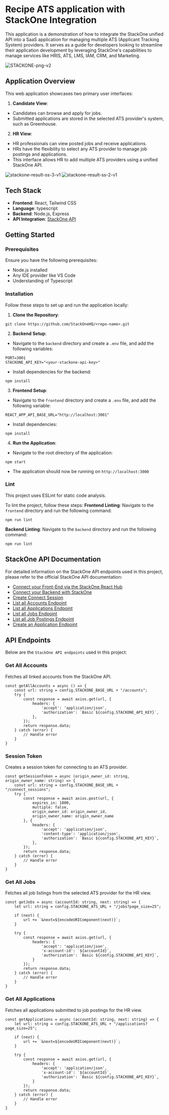 # Recipe ATS application with StackOne Integration

This application is a demonstration of how to integrate the StackOne unified API into a SaaS application for managing multiple ATS (Applicant Tracking System) providers. It serves as a guide for developers looking to streamline their application development by leveraging StackOne's capabilities to manage services like HRIS, ATS, LMS, IAM, CRM, and Marketing.

![STACKONE-png-v2](https://github.com/user-attachments/assets/ccc11adc-d463-49af-a549-b80257aa44b4)


## Application Overview

This web application showcases two primary user interfaces:

1.  **Candidate View**:

*   Candidates can browse and apply for jobs.
*   Submitted applications are stored in the selected ATS provider's system, such as Greenhouse.

2.  **HR View**:

*   HR professionals can view posted jobs and receive applications.
*   HRs have the flexibility to select any ATS provider to manage job postings and applications.
*   This interface allows HR to add multiple ATS providers using a unified StackOne API.
  
![stackone-result-ss-3-v1](https://github.com/user-attachments/assets/385071ea-fe01-4a74-8129-7d199c963c15)
![stackone-result-ss-2-v1](https://github.com/user-attachments/assets/f29621f5-5364-446c-ad04-b2e0dd9df095)

## Tech Stack

*   **Frontend**: React, Tailwind CSS
*   **Language**: typescript
*   **Backend**: Node.js, Express
*   **API Integration**: [StackOne API](https://docs.stackone.com/reference/getting-started-with-your-api)

## Getting Started

### Prerequisites

Ensure you have the following prerequisites:

*   Node.js installed
*   Any IDE provider like VS Code
*   Understanding of Typescript

### Installation

Follow these steps to set up and run the application locally:

1.  **Clone the Repository**:
```
git clone https://github.com/StackOneHQ/<repo-name>.git
```
2.  **Backend Setup**:

*  Navigate to the `backend` directory and create a `.env` file, and add the following variables:
```
PORT=3001
STACKONE_API_KEY="<your-stackone-api-key>"
```
*   Install dependencies for the backend:
```
npm install
```
3.  **Frontend Setup**:

*   Navigate to the `frontend` directory and create a `.env` file, and add the following variable:

```
REACT_APP_API_BASE_URL="http://localhost:3001"
```
*   Install dependencies:
```
npm install
```
4.  **Run the Application**:
*   Navigate to the root directory of the application:
```
npm start
```
*   The application should now be running on `http://localhost:3000`
### Lint
This project uses ESLint for static code analysis.

To lint the project, follow these steps:
**Frontend Linting**: Navigate to the `frontend` directory and run the following command:
```
npm run lint
```
**Backend  Linting**: Navigate to the `backend` directory and run the following command:
```
npm run lint
```
## StackOne API Documentation
For detailed information on the StackOne API endpoints used in this project, please refer to the official StackOne API documentation:

- [Connect your Front-End via the StackOne React Hub](https://docs.stackone.com/docs/embedding-the-stackone-hub)
- [Connect your Backend with StackOne](https://docs.stackone.com/docs/connect-your-backend-with-stackone-api)
- [Create Connect Session](https://docs.stackone.com/reference/stackone_create_connect_session)
- [List all Accounts Endpoint](https://docs.stackone.com/reference/stackone_list_linked_accounts)
- [List all Applications Endpoint](https://docs.stackone.com/reference/ats_list_applications)
- [List all Jobs Endpoint](https://docs.stackone.com/reference/ats_list_jobs)
- [List all Job Postings Endpoint](https://docs.stackone.com/reference/ats_list_job_postings)
- [Create an Application Endpoint](https://docs.stackone.com/reference/ats_create_application)

## API Endpoints
Below are the `StackOne API endpoints` used in this project:

### Get All Accounts
Fetches all linked accounts from the StackOne API.
```
const getAllAccounts = async () => {
    const url: string = config.STACKONE_BASE_URL + "/accounts";
    try {
        const response = await axios.get(url, {
            headers: {
                'accept': 'application/json',
                'authorization': `Basic ${config.STACKONE_API_KEY}`,
            },
        });
        return response.data;
    } catch (error) {
        // Handle error
    }
}
```

### Session Token
Creates a session token for connecting to an ATS provider.
```
const getSessionToken = async (origin_owner_id: string, origin_owner_name: string) => {
    const url: string = config.STACKONE_BASE_URL + "/connect_sessions";
    try {
        const response = await axios.post(url, {
            expires_in: 1800,
            multiple: false,
            origin_owner_id: origin_owner_id,
            origin_owner_name: origin_owner_name
        }, {
            headers: {
                'accept': 'application/json',
                'content-type': 'application/json',
                'authorization': `Basic ${config.STACKONE_API_KEY}`,
            },
        });
        return response.data;
    } catch (error) {
        // Handle error
    }
}
```
### Get All Jobs
Fetches all job listings from the selected ATS provider for the HR view.

```
const getJobs = async (accountId: string, next: string) => {
    let url: string = config.STACKONE_ATS_URL + "/jobs?page_size=25";

    if (next) {
        url += `&next=${encodeURIComponent(next)}`;
    }

    try {
        const response = await axios.get(url, {
            headers: {
                'accept': 'application/json',
                'x-account-id': `${accountId}`,
                'authorization': `Basic ${config.STACKONE_API_KEY}`,
            }
        });
        return response.data;
    } catch (error) {
        // Handle error
    }
}
```
### Get All Applications
Fetches all applications submitted to job postings for the HR view.
```
const getApplications = async (accountId: string, next: string) => {
    let url: string = config.STACKONE_ATS_URL + "/applications?page_size=25";

    if (next) {
        url += `&next=${encodeURIComponent(next)}`;
    }

    try {
        const response = await axios.get(url, {
            headers: {
                'accept': 'application/json',
                'x-account-id': `${accountId}`,
                'authorization': `Basic ${config.STACKONE_API_KEY}`,
            }
        });
        return response.data;
    } catch (error) {
        // Handle error
    }
}
```



